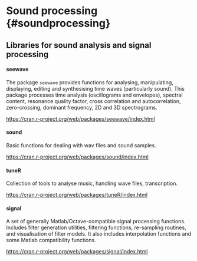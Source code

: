 # Sound processing {#soundprocessing}



## Libraries for sound analysis and signal processing


#### seewave

The package `seewave` provides functions for analysing, manipulating, displaying, editing and synthesising time waves (particularly sound). This package processes time analysis (oscillograms and envelopes), spectral content, resonance quality factor, cross correlation and autocorrelation, zero-crossing, dominant frequency, 2D and 3D spectrograms.

https://cran.r-project.org/web/packages/seewave/index.html

#### sound
Basic functions for dealing with wav files and sound samples.

https://cran.r-project.org/web/packages/sound/index.html


#### tuneR

Collection of tools to analyse music, handling wave files, transcription.

https://cran.r-project.org/web/packages/tuneR/index.html

#### signal

A set of generally Matlab/Octave-compatible signal processing functions. Includes filter generation utilities, filtering functions, re-sampling routines, and visualisation of filter models. It also includes interpolation functions and some Matlab compatibility functions.

https://cran.r-project.org/web/packages/signal/index.html

